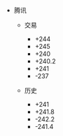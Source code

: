 - 腾讯
	- 交易
		- +244
		- +245
		- +240
		- +240.2
		- +241
		- -237
	
	- 历史
		- +241
		- +241.8
		- -242.2
		- -241.4